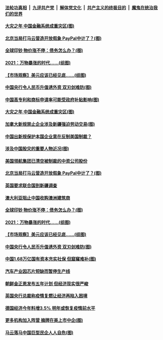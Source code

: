 

####  [法轮功真相](../../../../basic/blob/master/README.md?t=01141831) &nbsp;|&nbsp; [九评共产党](../../../../9ping.md/blob/master/README.md?t=01141831) &nbsp;|&nbsp; [解体党文化](../../../../jtdwh.md/blob/master/README.md?t=01141831)  &nbsp;|&nbsp; [共产主义的终极目的](../../../../gczydzjmd.md/blob/master/README.md?t=01141831) &nbsp;|&nbsp; [魔鬼在统治我们的世界](../../../../mgztzwmdsj.md/blob/master/README.md?t=01141831) 

#### [大灾之年 中国金融系统成重灾区(图)](../pages/p5/959032.md?t=01141831) 

#### [北京当局打马云营造开放假象 PayPal中计了？(图)](../pages/p5/959007.md?t=01141831) 

#### [全球印钞 物价涨不停：债务怎么办？(图)](../pages/p5/958945.md?t=01141831) 

#### [2021：万物暴涨的时代……(组图)](../pages/p5/958940.md?t=01141831) 

#### [【市场观察】美元应该已经见底……(组图)](../pages/p5/958931.md?t=01141831) 

#### [中国央行令人民币升值诱外资 双刃剑难防(图)](../pages/p5/958895.md?t=01141831) 

#### [中国高专利和商标申请率可能受政府补贴影响(图)](../pages/p5/959037.md?t=01141831) 

#### [大灾之年 中国金融系统成重灾区(图)](../pages/p5/959032.md?t=01141831) 

#### [加拿大新规禁止企业涉及新疆强迫劳动交易(图)](../pages/p5/959030.md?t=01141831) 

#### [中国出新规保护本国企业意在反制美国制裁？](../pages/p5/959027.md?t=01141831) 

#### [涉及中国股灾的重要人物近况(图)](../pages/p5/959023.md?t=01141831) 

#### [美国领航集团已清空被制裁的中资公司股份](../pages/p5/959013.md?t=01141831) 

#### [北京当局打马云营造开放假象 PayPal中计了？(图)](../pages/p5/959007.md?t=01141831) 

#### [英国要求联合国到新疆调查](../pages/p5/959000.md?t=01141831) 

#### [澳大利亚阻止中国收购澳洲建筑商](../pages/p5/958999.md?t=01141831) 

#### [全球印钞 物价涨不停：债务怎么办？(图)](../pages/p5/958945.md?t=01141831) 

#### [2021：万物暴涨的时代……(组图)](../pages/p5/958940.md?t=01141831) 

#### [【市场观察】美元应该已经见底……(组图)](../pages/p5/958931.md?t=01141831) 

#### [中国央行令人民币升值诱外资 双刃剑难防(图)](../pages/p5/958895.md?t=01141831) 

#### [中国1.68万亿国有资本充实社保 但窟窿难补(图)](../pages/p5/958891.md?t=01141831) 

#### [汽车产业因芯片短缺而暂停生产线](../pages/p5/958887.md?t=01141831) 

#### [朝鲜金正恩发布五年计划 但经济现实很严峻](../pages/p5/958885.md?t=01141831) 

#### [英国央行总裁称疫情复燃让经济再陷入困境](../pages/p5/958882.md?t=01141831) 

#### [德国经济今年料增3.5% 明年或恢复疫情前水平](../pages/p5/958881.md?t=01141831) 

#### [更多机构加入阵营 摘牌在美上市中企(图)](../pages/p5/958874.md?t=01141831) 

#### [马云落马中国巨型民企人人自危(图)](../pages/p5/958811.md?t=01141831) 

